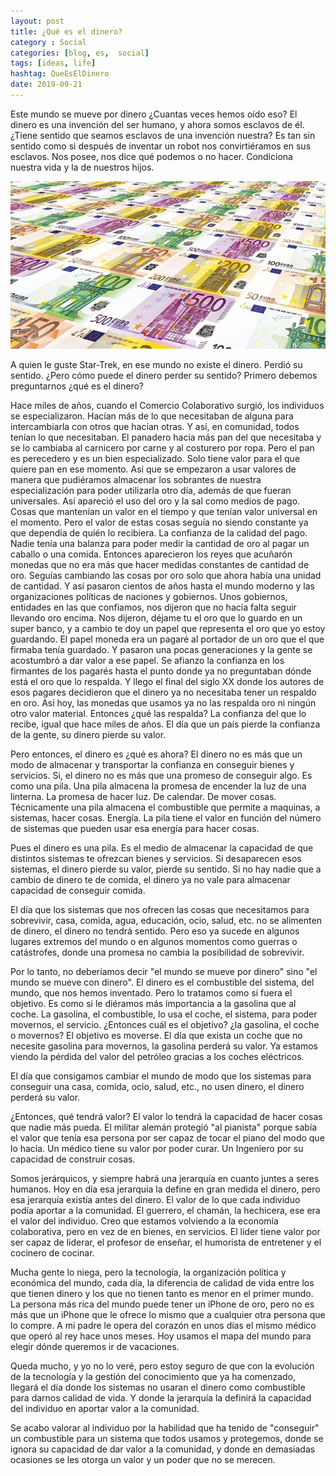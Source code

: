 ```yaml
---
layout: post
title: ¿Qué es el dinero?
category : Social
categories: [blog, es,  social]
tags: [ideas, life]
hashtag: QueEsElDinero
date: 2019-09-21
---
```


Este mundo se mueve por dinero ¿Cuantas veces hemos oído eso? El dinero es una invención del ser humano, y ahora somos esclavos de él. ¿Tiene sentido que seamos esclavos de una invención nuestra? Es tan sin sentido como si después de inventar un robot nos convirtiéramos en sus esclavos. Nos posee, nos dice qué podemos o no hacer. Condiciona nuestra vida y la de nuestros hijos.

![Dinero](/images/QueEsElDinero-1.jpg)

A quien le guste Star-Trek, en ese mundo no existe el dinero. Perdió su sentido. ¿Pero cómo puede el dinero perder su sentido? Primero debemos preguntarnos ¿qué es el dinero?

Hace miles de años, cuando el Comercio Colaborativo surgió, los individuos se especializaron. Hacían más de lo que necesitaban de alguna para intercambiarla con otros que hacían otras. Y así, en comunidad, todos tenían lo que necesitaban. El panadero hacia más pan del que necesitaba y se lo cambiaba al carnicero por carne y al costurero por ropa. Pero el pan es perecedero y es un bien especializado. Solo tiene valor para el que quiere pan en ese momento. Así que se empezaron a usar valores de manera que pudiéramos almacenar los sobrantes de nuestra especialización para poder utilizarla otro día, además de que fueran universales. Así apareció el uso del oro y la sal como medios de pago. Cosas que mantenían un valor en el tiempo y que tenían valor universal en el momento. Pero el valor de estas cosas seguía no siendo constante ya que dependía de quién lo recibiera. La confianza de la calidad del pago. Nadie tenía una balanza para poder medir la cantidad de oro al pagar un caballo o una comida. Entonces aparecieron los reyes que acuñarón monedas que no era más que hacer medidas constantes de cantidad de oro. Seguías cambiando las cosas por oro solo que ahora había una unidad de cantidad. Y así pasaron cientos de años hasta el mundo moderno y las organizaciones políticas de naciones y gobiernos. Unos gobiernos, entidades en las que confiamos, nos dijeron que no hacía falta seguir llevando oro encima. Nos dijeron, déjame tu el oro que lo guardo en un super banco, y a cambio te doy un papel que representa el oro que yo estoy guardando. El papel moneda era un pagaré al portador de un oro que el que firmaba tenía guardado. Y pasaron una pocas generaciones y la gente se acostumbró a dar valor a ese papel. Se afianzo la confianza en los firmantes de los pagarés hasta el punto donde ya no preguntaban dónde está el oro que lo respalda. Y llego el final del siglo XX donde los autores de esos pagares decidieron que el dinero ya no necesitaba tener un respaldo en oro. Así hoy, las monedas que usamos ya no las respalda oro ni ningún otro valor material. Entonces ¿qué las respalda? La confianza del que lo recibe, igual que hace miles de años. El día que un país pierde la confianza de la gente, su dinero pierde su valor.

Pero entonces, el dinero es ¿qué es ahora? El dinero no es más que un modo de almacenar y transportar la confianza en conseguir bienes y servicios. Si, el dinero no es más que una promeso de conseguir algo. Es como una pila. Una pila almacena la promesa de encender la luz de una linterna. La promesa de hacer luz. De calendar. De mover cosas. Técnicamente una pila almacena el combustible que permite a maquinas, a sistemas, hacer cosas. Energía. La pila tiene el valor en función del número de sistemas que pueden usar esa energía para hacer cosas.

Pues el dinero es una pila. Es el medio de almacenar la capacidad de que distintos sistemas te ofrezcan bienes y servicios. Si desaparecen esos sistemas, el dinero pierde su valor, pierde su sentido. Si no hay nadie que a cambio de dinero te de comida, el dinero ya no vale para almacenar capacidad de conseguir comida.

El día que los sistemas que nos ofrecen las cosas que necesitamos para sobrevivir, casa, comida, agua, educación, ocio, salud, etc. no se alimenten de dinero, el dinero no tendrá sentido. Pero eso ya sucede en algunos lugares extremos del mundo o en algunos momentos como guerras o catástrofes, donde una promesa no cambia la posibilidad de sobrevivir.

Por lo tanto, no deberíamos decir "el mundo se mueve por dinero" sino "el mundo se mueve con dinero". El dinero es el combustible del sistema, del mundo, que nos hemos inventado. Pero lo tratamos como si fuera el objetivo. Es como si le diéramos más importancia a la gasolina que al coche. La gasolina, el combustible, lo usa el coche, el sistema, para poder movernos, el servicio. ¿Entonces cuál es el objetivo? ¿la gasolina, el coche o movernos?
El objetivo es moverse. El día que exista un coche que no necesite gasolina para movernos, la gasolina perderá su valor. Ya estamos viendo la pérdida del valor del petróleo gracias a los coches eléctricos.

El día que consigamos cambiar el mundo de modo que los sistemas para conseguir una casa, comida, ocio, salud, etc., no usen dinero, el dinero perderá su valor.

¿Entonces, qué tendrá valor? El valor lo tendrá la capacidad de hacer cosas que nadie más pueda. El militar alemán protegió "al pianista" porque sabía el valor que tenía esa persona por ser capaz de tocar el piano del modo que lo hacía. Un médico tiene su valor por poder curar. Un Ingeniero por su capacidad de construir cosas.

Somos jerárquicos, y siempre habrá una jerarquía en cuanto juntes a seres humanos. Hoy en día esa jerarquía la define en gran medida el dinero, pero esa jerarquía existía antes del dinero. El valor de lo que cada individuo podía aportar a la comunidad. El guerrero, el chamán, la hechicera, ese era el valor del individuo. Creo que estamos volviendo a la economía colaborativa, pero en vez de en bienes, en servicios. El líder tiene valor por ser capaz de liderar, el profesor de enseñar, el humorista de entretener y el cocinero de cocinar.

Mucha gente lo niega, pero la tecnología, la organización política y económica del mundo, cada día, la diferencia de calidad de vida entre los que tienen dinero y los que no tienen tanto es menor en el primer mundo. La persona más rica del mundo puede tener un iPhone de oro, pero no es más que un iPhone que le ofrece lo mismo que a cualquier otra persona que lo compre. A mi padre le opera del corazón en unos días el mismo médico que operó al rey hace unos meses. Hoy usamos el mapa del mundo para elegir dónde queremos ir de vacaciones.

Queda mucho, y yo no lo veré, pero estoy seguro de que con la evolución de la tecnología y la gestión del conocimiento que ya ha comenzado, llegará el día donde los sistemas no usaran el dinero como combustible para darnos calidad de vida. Y donde la jerarquía la definirá la capacidad del individuo en aportar valor a la comunidad.

Se acabo valorar al individuo por la habilidad que ha tenido de "conseguir" un combustible para un sistema que todos usamos y protegemos, donde se ignora su capacidad de dar valor a la comunidad, y donde en demasiadas ocasiones se les otorga un valor y un poder que no se merecen.

